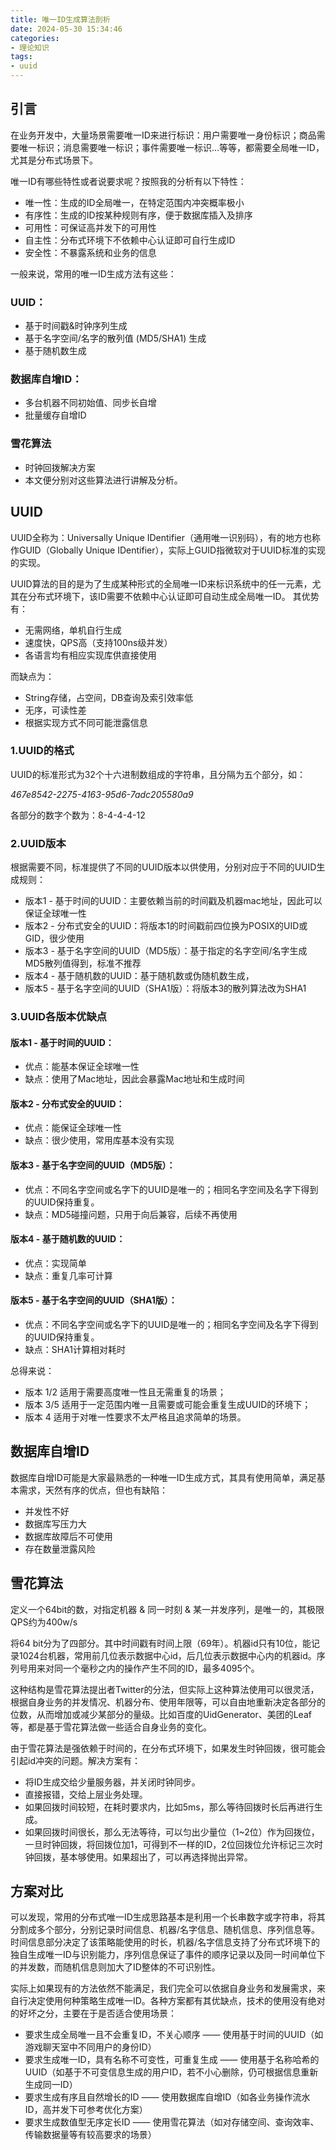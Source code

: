 ```yaml
---
title: 唯一ID生成算法剖析
date: 2024-05-30 15:34:46
categories:
- 理论知识
tags:
- uuid
---
```


## 引言

在业务开发中，大量场景需要唯一ID来进行标识：用户需要唯一身份标识；商品需要唯一标识；消息需要唯一标识；事件需要唯一标识…等等，都需要全局唯一ID，尤其是分布式场景下。

唯一ID有哪些特性或者说要求呢？按照我的分析有以下特性：
- 唯一性：生成的ID全局唯一，在特定范围内冲突概率极小
- 有序性：生成的ID按某种规则有序，便于数据库插入及排序
- 可用性：可保证高并发下的可用性
- 自主性：分布式环境下不依赖中心认证即可自行生成ID
- 安全性：不暴露系统和业务的信息

一般来说，常用的唯一ID生成方法有这些：

### UUID：

- 基于时间戳&时钟序列生成
- 基于名字空间/名字的散列值 (MD5/SHA1) 生成
- 基于随机数生成

###  数据库自增ID：
- 多台机器不同初始值、同步长自增
- 批量缓存自增ID

###  雪花算法
- 时钟回拨解决方案
- 本文便分别对这些算法进行讲解及分析。

## UUID

UUID全称为：Universally Unique IDentifier（通用唯一识别码），有的地方也称作GUID（Globally Unique IDentifier），实际上GUID指微软对于UUID标准的实现的实现。

UUID算法的目的是为了生成某种形式的全局唯一ID来标识系统中的任一元素，尤其在分布式环境下，该ID需要不依赖中心认证即可自动生成全局唯一ID。
其优势有：
- 无需网络，单机自行生成
- 速度快，QPS高（支持100ns级并发）
- 各语言均有相应实现库供直接使用

而缺点为：
- String存储，占空间，DB查询及索引效率低
- 无序，可读性差
- 根据实现方式不同可能泄露信息

### 1.UUID的格式

UUID的标准形式为32个十六进制数组成的字符串，且分隔为五个部分，如：

*467e8542-2275-4163-95d6-7adc205580a9*

各部分的数字个数为：8-4-4-4-12

### 2.UUID版本

根据需要不同，标准提供了不同的UUID版本以供使用，分别对应于不同的UUID生成规则：
- 版本1 - 基于时间的UUID：主要依赖当前的时间戳及机器mac地址，因此可以保证全球唯一性
- 版本2 - 分布式安全的UUID：将版本1的时间戳前四位换为POSIX的UID或GID，很少使用
- 版本3 - 基于名字空间的UUID（MD5版）：基于指定的名字空间/名字生成MD5散列值得到，标准不推荐
- 版本4 - 基于随机数的UUID：基于随机数或伪随机数生成，
- 版本5 - 基于名字空间的UUID（SHA1版）：将版本3的散列算法改为SHA1

### 3.UUID各版本优缺点

#### 版本1 - 基于时间的UUID：
- 优点：能基本保证全球唯一性
- 缺点：使用了Mac地址，因此会暴露Mac地址和生成时间

#### 版本2 - 分布式安全的UUID：
- 优点：能保证全球唯一性
- 缺点：很少使用，常用库基本没有实现

#### 版本3 - 基于名字空间的UUID（MD5版）：
- 优点：不同名字空间或名字下的UUID是唯一的；相同名字空间及名字下得到的UUID保持重复。
- 缺点：MD5碰撞问题，只用于向后兼容，后续不再使用

#### 版本4 - 基于随机数的UUID：
- 优点：实现简单
- 缺点：重复几率可计算

#### 版本5 - 基于名字空间的UUID（SHA1版）：
- 优点：不同名字空间或名字下的UUID是唯一的；相同名字空间及名字下得到的UUID保持重复。
- 缺点：SHA1计算相对耗时

总得来说：
- 版本 1/2 适用于需要高度唯一性且无需重复的场景；
- 版本 3/5 适用于一定范围内唯一且需要或可能会重复生成UUID的环境下；
- 版本 4 适用于对唯一性要求不太严格且追求简单的场景。


## 数据库自增ID

数据库自增ID可能是大家最熟悉的一种唯一ID生成方式，其具有使用简单，满足基本需求，天然有序的优点，但也有缺陷：

- 并发性不好
- 数据库写压力大
- 数据库故障后不可使用
- 存在数量泄露风险

## 雪花算法

定义一个64bit的数，对指定机器 & 同一时刻 & 某一并发序列，是唯一的，其极限QPS约为400w/s

将64 bit分为了四部分。其中时间戳有时间上限（69年）。机器id只有10位，能记录1024台机器，常用前几位表示数据中心id，后几位表示数据中心内的机器id。序列号用来对同一个毫秒之内的操作产生不同的ID，最多4095个。

这种结构是雪花算法提出者Twitter的分法，但实际上这种算法使用可以很灵活，根据自身业务的并发情况、机器分布、使用年限等，可以自由地重新决定各部分的位数，从而增加或减少某部分的量级。比如百度的UidGenerator、美团的Leaf等，都是基于雪花算法做一些适合自身业务的变化。

由于雪花算法是强依赖于时间的，在分布式环境下，如果发生时钟回拨，很可能会引起id冲突的问题。解决方案有：
- 将ID生成交给少量服务器，并关闭时钟同步。
- 直接报错，交给上层业务处理。
- 如果回拨时间较短，在耗时要求内，比如5ms，那么等待回拨时长后再进行生成。
- 如果回拨时间很长，那么无法等待，可以匀出少量位（1~2位）作为回拨位，一旦时钟回拨，将回拨位加1，可得到不一样的ID，2位回拨位允许标记三次时钟回拨，基本够使用。如果超出了，可以再选择抛出异常。


## 方案对比
可以发现，常用的分布式唯一ID生成思路基本是利用一个长串数字或字符串，将其分割成多个部分，分别记录时间信息、机器/名字信息、随机信息、序列信息等。时间信息部分决定了该策略能使用的时长，机器/名字信息支持了分布式环境下的独自生成唯一ID与识别能力，序列信息保证了事件的顺序记录以及同一时间单位下的并发数，而随机信息则加大了ID整体的不可识别性。

实际上如果现有的方法依然不能满足，我们完全可以依据自身业务和发展需求，来自行决定使用何种策略生成唯一ID。各种方案都有其优缺点，技术的使用没有绝对的好坏之分，主要在于是否适合使用场景：
- 要求生成全局唯一且不会重复ID，不关心顺序 —— 使用基于时间的UUID（如游戏聊天室中不同用户的身份ID）
- 要求生成唯一ID，具有名称不可变性，可重复生成 —— 使用基于名称哈希的UUID（如基于不可变信息生成的用户ID，若不小心删除，仍可根据信息重新生成同一ID）
- 要求生成有序且自然增长的ID —— 使用数据库自增ID（如各业务操作流水ID，高并发下可参考优化方案）
- 要求生成数值型无序定长ID —— 使用雪花算法（如对存储空间、查询效率、传输数据量等有较高要求的场景）
